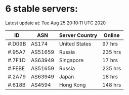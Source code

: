 # 6 stable servers:

Latest update at: Tue Aug 25 20:10:11 UTC 2020

| ID | ASN | Server Country | Online |
| -- | --- | -------------- | ------ |
| #.D09B | AS174 | United States | 97 hrs |
| #.95A7 | AS51659 | Russia | 235 hrs |
| #.7F1D | AS63949 | Singapore | 17 hrs |
| #.FEBE | AS51659 | Russia | 235 hrs |
| #.2A79 | AS63949 | Japan | 18 hrs |
| #.618B | AS4594 | Hong Kong | 148 hrs |

